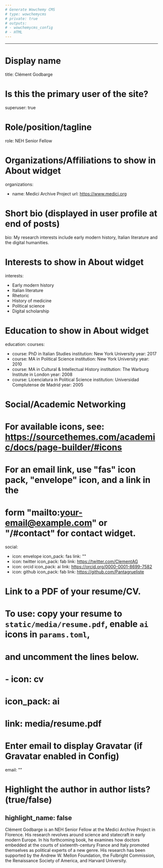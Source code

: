 ```yaml
---
# Generate Wowchemy CMS
# type: wowchemycms
# private: true
# outputs:
# - wowchemycms_config
# - HTML
---
```

---
# Display name
title: Clément Godbarge

# Is this the primary user of the site?
superuser: true

# Role/position/tagline
role: NEH Senior Fellow 

# Organizations/Affiliations to show in About widget
organizations:
- name: Medici Archive Project
  url: https://www.medici.org

# Short bio (displayed in user profile at end of posts)
bio: My research interests include early modern history, Italian literature and the digital humanities.

# Interests to show in About widget
interests:
- Early modern history
- Italian literature
- Rhetoric
- History of medicine
- Political science
- Digital scholarship

# Education to show in About widget
education:
  courses:
  - course: PhD in Italian Studies
    institution: New York University
    year: 2017
  - course: MA in Political Science
    institution: New York University
    year: 2010
  - course: MA in Cultural & Intellectual History 
    institution: The Warburg Institute in London
    year: 2008
  - course: Licenciatura in Political Science
    institution: Universidad Complutense de Madrid
    year: 2005
    
# Social/Academic Networking
# For available icons, see: https://sourcethemes.com/academic/docs/page-builder/#icons
#   For an email link, use "fas" icon pack, "envelope" icon, and a link in the
#   form "mailto:your-email@example.com" or "/#contact" for contact widget.
social:
- icon: envelope
  icon_pack: fas
  link: ""
- icon: twitter
  icon_pack: fab
  link: https://twitter.com/ClementAG
- icon: orcid
  icon_pack: ai
  link: https://orcid.org/0000-0001-8699-7582
- icon: github
  icon_pack: fab
  link: https://github.com/Pantagrueliste

# Link to a PDF of your resume/CV.
# To use: copy your resume to `static/media/resume.pdf`, enable `ai` icons in `params.toml`, 
# and uncomment the lines below.
# - icon: cv
#   icon_pack: ai
#   link: media/resume.pdf

# Enter email to display Gravatar (if Gravatar enabled in Config)
email: ""

# Highlight the author in author lists? (true/false)
highlight_name: false
---
Clément Godbarge is an NEH Senior Fellow at the Medici Archive Project in Florence. His research revolves around science and statecraft in early modern Europe. In his forthcoming book, he examines how doctors embedded at the courts of sixteenth-century France and Italy promoted themselves as political experts of a new genre. His research has been supported by the Andrew W. Mellon Foundation, the Fulbright Commission, the Renaissance Society of America, and Harvard University.